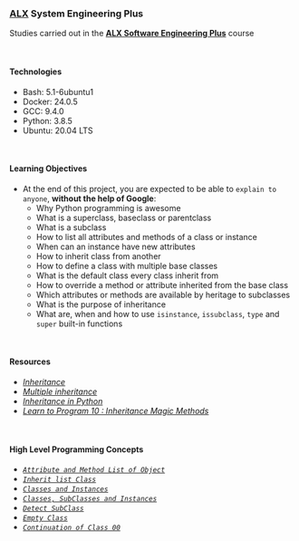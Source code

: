 ### [ALX](https://www.alxafrica.com/) System Engineering Plus

Studies carried out in the **[ALX Software Engineering Plus](https://www.alxafrica.com/software-engineering-plus/)** course

<br />

#### Technologies

* Bash:     5.1-6ubuntu1
* Docker:   24.0.5
* GCC:      9.4.0
* Python:   3.8.5
* Ubuntu:   20.04 LTS

<br />

#### Learning Objectives

* At the end of this project, you are expected to be able to `explain to anyone`, **without the help of Google**:
    * Why Python programming is awesome
    * What is a superclass, baseclass or parentclass
    * What is a subclass
    * How to list all attributes and methods of a class or instance
    * When can an instance have new attributes
    * How to inherit class from another
    * How to define a class with multiple base classes
    * What is the default class every class inherit from
    * How to override a method or attribute inherited from the base class
    * Which attributes or methods are available by heritage to subclasses
    * What is the purpose of inheritance
    * What are, when and how to use `isinstance`, `issubclass`, `type` and `super` built-in functions

<br />

#### Resources

* _[Inheritance](https://docs.python.org/3/tutorial/classes.html#inheritance)_
* _[Multiple inheritance](https://docs.python.org/3/tutorial/classes.html#multiple-inheritance)_
* _[Inheritance in Python](https://www.geeksforgeeks.org/inheritance-in-python/)_
* _[Learn to Program 10 : Inheritance Magic Methods](https://www.youtube.com/watch?v=d8kCdLCi6Lk)_

<br />

#### High Level Programming Concepts

* _[`Attribute and Method List of Object`](0-lookup.py)_
* _[`Inherit list Class`](1-my_list.py)_
* _[`Classes and Instances`](2-is_same_class.py)_
* _[`Classes, SubClasses and Instances`](3-is_kind_of_class.py)_
* _[`Detect SubClass`](4-inherits_from.py)_
* _[`Empty Class`](5-base_geometry.py)_
* _[`Continuation of Class 00`](6-base_geometry.py)_

<br />
